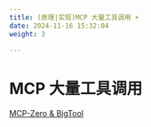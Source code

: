 ```yaml
---
title: (原理|实现)MCP 大量工具调用 +
date: 2024-11-16 15:32:04
weight: 3 

---
```


<p></p>

<!-- more -->

# MCP 大量工具调用

[MCP-Zero & BigTool](https://candied-skunk-1ca.notion.site/MCP-Zero-BigTool-20cbfe21108480eebfbde410d54f52ae?source=copy_link)